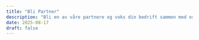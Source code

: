 ```yaml
---
title: "Bli Partner"
description: "Bli en av våre partnere og voks din bedrift sammen med oss"
date: 2025-08-17
draft: false
---
```

